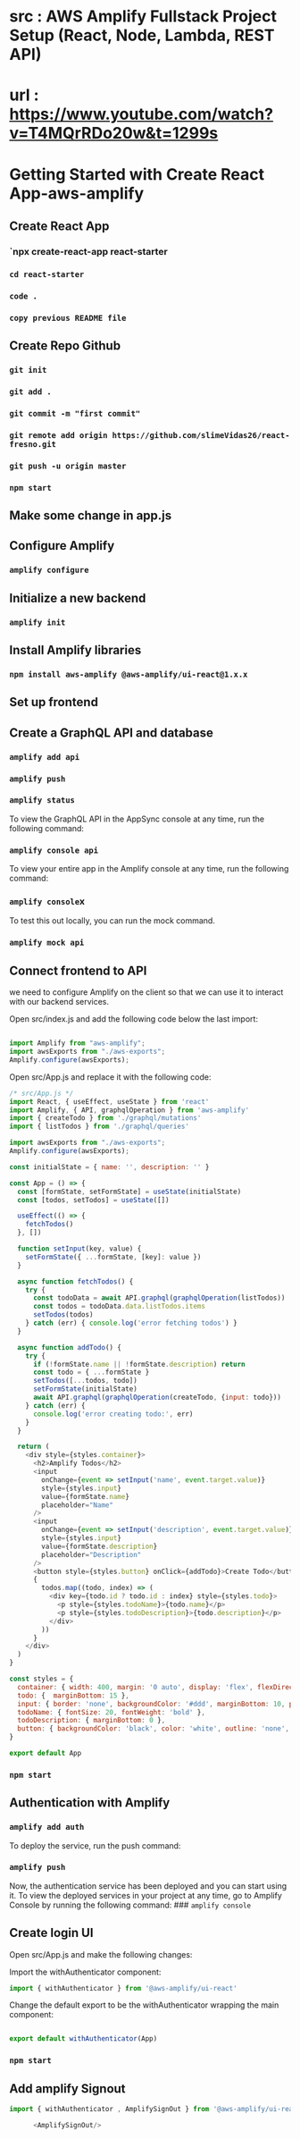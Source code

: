 # src  : AWS Amplify Fullstack Project Setup (React, Node, Lambda, REST API)

# url : https://www.youtube.com/watch?v=T4MQrRDo20w&t=1299s


# Getting Started with Create React App-aws-amplify

## Create React App

### `npx create-react-app react-starter

### `cd react-starter`

### `code .`

### `copy previous README file`



## Create Repo Github

### `git init`

### `git add .`

### `git commit -m "first commit"`

### `git remote add origin https://github.com/slimeVidas26/react-fresno.git`

### `git push -u origin master`

### `npm start`

## Make some change in app.js

## Configure Amplify

### `amplify configure`

## Initialize a new backend

### `amplify init`

## Install Amplify libraries

### `npm install aws-amplify @aws-amplify/ui-react@1.x.x`

## Set up frontend



## Create a GraphQL API and database

### `amplify add api`

### `amplify push`

### `amplify status`

To view the GraphQL API in the AppSync console at any time, run the following command:

### `amplify console api`

To view your entire app in the Amplify console at any time, run the following command:

### `amplify console`x

To test this out locally, you can run the mock command.

### `amplify mock api`

## Connect frontend to API

we need to configure Amplify on the client so that we can use it to interact with our backend services.

Open src/index.js and add the following code below the last import:

```javascript

import Amplify from "aws-amplify";
import awsExports from "./aws-exports";
Amplify.configure(awsExports);

```

Open src/App.js and replace it with the following code:

```javascript
/* src/App.js */
import React, { useEffect, useState } from 'react'
import Amplify, { API, graphqlOperation } from 'aws-amplify'
import { createTodo } from './graphql/mutations'
import { listTodos } from './graphql/queries'

import awsExports from "./aws-exports";
Amplify.configure(awsExports);

const initialState = { name: '', description: '' }

const App = () => {
  const [formState, setFormState] = useState(initialState)
  const [todos, setTodos] = useState([])

  useEffect(() => {
    fetchTodos()
  }, [])

  function setInput(key, value) {
    setFormState({ ...formState, [key]: value })
  }

  async function fetchTodos() {
    try {
      const todoData = await API.graphql(graphqlOperation(listTodos))
      const todos = todoData.data.listTodos.items
      setTodos(todos)
    } catch (err) { console.log('error fetching todos') }
  }

  async function addTodo() {
    try {
      if (!formState.name || !formState.description) return
      const todo = { ...formState }
      setTodos([...todos, todo])
      setFormState(initialState)
      await API.graphql(graphqlOperation(createTodo, {input: todo}))
    } catch (err) {
      console.log('error creating todo:', err)
    }
  }

  return (
    <div style={styles.container}>
      <h2>Amplify Todos</h2>
      <input
        onChange={event => setInput('name', event.target.value)}
        style={styles.input}
        value={formState.name}
        placeholder="Name"
      />
      <input
        onChange={event => setInput('description', event.target.value)}
        style={styles.input}
        value={formState.description}
        placeholder="Description"
      />
      <button style={styles.button} onClick={addTodo}>Create Todo</button>
      {
        todos.map((todo, index) => (
          <div key={todo.id ? todo.id : index} style={styles.todo}>
            <p style={styles.todoName}>{todo.name}</p>
            <p style={styles.todoDescription}>{todo.description}</p>
          </div>
        ))
      }
    </div>
  )
}

const styles = {
  container: { width: 400, margin: '0 auto', display: 'flex', flexDirection: 'column', justifyContent: 'center', padding: 20 },
  todo: {  marginBottom: 15 },
  input: { border: 'none', backgroundColor: '#ddd', marginBottom: 10, padding: 8, fontSize: 18 },
  todoName: { fontSize: 20, fontWeight: 'bold' },
  todoDescription: { marginBottom: 0 },
  button: { backgroundColor: 'black', color: 'white', outline: 'none', fontSize: 18, padding: '12px 0px' }
}

export default App

```

### `npm start`

## Authentication with Amplify

### `amplify add auth`

To deploy the service, run the push command:

### `amplify push`

Now, the authentication service has been deployed and you can start using it. To view the deployed services in your project at any time, go to Amplify Console by running the following command: ### `amplify console`

## Create login UI

Open src/App.js and make the following changes:

Import the withAuthenticator component:

```javascript
import { withAuthenticator } from '@aws-amplify/ui-react'

```

Change the default export to be the withAuthenticator wrapping the main component:

```javascript

export default withAuthenticator(App)

```

### `npm start`

## Add amplify Signout

```javascript
import { withAuthenticator , AmplifySignOut } from '@aws-amplify/ui-react'

      <AmplifySignOut/>


```
